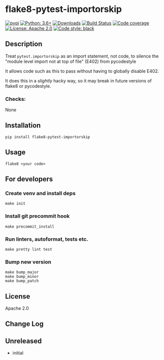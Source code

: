 # flake8-pytest-importorskip

[![pypi](https://badge.fury.io/py/flake8-pytest-importorskip.svg)](https://pypi.org/project/flake8-pytest-importorskip)
[![Python: 3.6+](https://img.shields.io/badge/Python-3.6+-blue.svg)](https://pypi.org/project/flake8-pytest-importorskip)
[![Downloads](https://img.shields.io/pypi/dm/flake8-pytest-importorskip.svg)](https://pypistats.org/packages/flake8-pytest-importorskip)
[![Build Status](https://travis-ci.org/ashb/flake8-pytest-importorskip.svg?branch=master)](https://travis-ci.org/ashb/flake8-pytest-importorskip)
[![Code coverage](https://codecov.io/gh/ashb/flake8-pytest-importorskip/branch/master/graph/badge.svg)](https://codecov.io/gh/ashb/flake8-pytest-importorskip)
[![License: Apache 2.0](https://img.shields.io/badge/License-Apache%202.0-green.svg)](https://en.wikipedia.org/wiki/Apache_License)
[![Code style: black](https://img.shields.io/badge/code%20style-black-000000.svg)](https://github.com/ambv/black)

## Description

Treat `pytest.importorskip` as an import statement, not code, to silence the "module level import not at top of file" (E402) from pycodestyle

It allows code such as this to pass without having to globally disable E402.

It does this in a _slightly_ hacky way, so it may break in future versions of flake8 or pycodestyle.


### Checks:

None

## Installation

    pip install flake8-pytest-importorskip

## Usage

`flake8 <your code>`

## For developers

### Create venv and install deps

    make init

### Install git precommit hook

    make precommit_install

### Run linters, autoformat, tests etc.

    make pretty lint test

### Bump new version

    make bump_major
    make bump_minor
    make bump_patch

## License

Apache 2.0

## Change Log

Unreleased
-----

* initial
